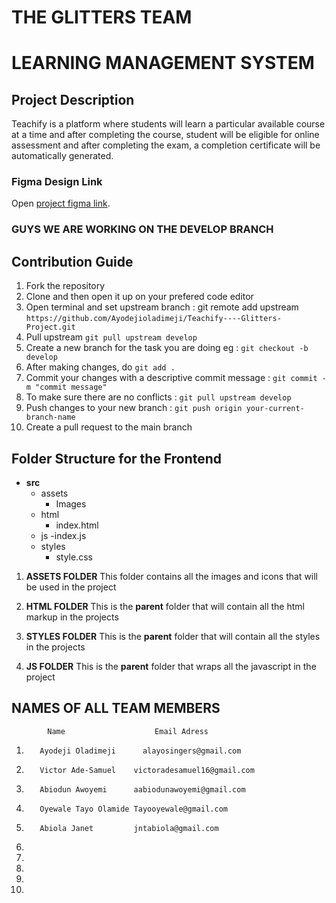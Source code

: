 # THE GLITTERS TEAM

# LEARNING MANAGEMENT SYSTEM

## Project Description

Teachify is a platform where students will learn a particular available course at a time and after
completing the course, student will be eligible for online assessment and after completing the exam,
a completion certificate will be automatically generated.

### Figma Design Link

Open [project figma link](https://www.figma.com/file/88zrQGYatTSHpezaP31Dop/LEARNING-MANAGEMENT-SYSTEM?node-id=0%3A1).

### GUYS WE ARE WORKING ON THE DEVELOP BRANCH

## Contribution Guide

1. Fork the repository
2. Clone and then open it up on your prefered code editor
3. Open terminal and set upstream branch : git remote add upstream `https://github.com/Ayodejioladimeji/Teachify----Glitters-Project.git`
4. Pull upstream `git pull upstream develop`
5. Create a new branch for the task you are doing eg : `git checkout -b develop`
6. After making changes, do `git add .`
7. Commit your changes with a descriptive commit message : `git commit -m "commit message"`
8. To make sure there are no conflicts : `git pull upstream develop`
9. Push changes to your new branch : `git push origin your-current-branch-name`
10. Create a pull request to the main branch

## Folder Structure for the Frontend

- **src**
  - assets
    - Images
  - html
    - index.html
  - js
    -index.js
  - styles
    - style.css

1. **ASSETS FOLDER**
   This folder contains all the images and icons that will be used in the project

2. **HTML FOLDER**
   This is the **parent** folder that will contain all the html markup in the projects

3. **STYLES FOLDER**
   This is the **parent** folder that will contain all the styles in the projects

4. **JS FOLDER**
   This is the **parent** folder that wraps all the javascript in the project

## NAMES OF ALL TEAM MEMBERS

    		Name					Email Adress

1.        Ayodeji Oladimeji		 alayosingers@gmail.com
2.        Victor Ade-Samuel    victoradesamuel16@gmail.com
3.        Abiodun Awoyemi      aabiodunawoyemi@gmail.com
4.        Oyewale Tayo Olamide Tayooyewale@gmail.com
5.        Abiola Janet         jntabiola@gmail.com
6.
7.
8.
9.
10.


